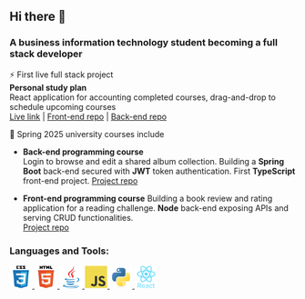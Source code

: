 ## Hi there 👋

<!--
**niklasovaska/niklasovaska** is a ✨ _special_ ✨ repository because its `README.md` (this file) appears on your GitHub profile.

Here are some ideas to get you started:

- 🔭 I’m currently working on ...
- 🌱 I’m currently learning ...
- 👯 I’m looking to collaborate on ...
- 🤔 I’m looking for help with ...
- 💬 Ask me about ...
- 📫 How to reach me: ...
- 😄 Pronouns: ...
- ⚡ Fun fact: ...
-->
### A business information technology student becoming a full stack developer

⚡ First live full stack project  
**Personal study plan**  
React application for accounting completed courses, drag-and-drop to schedule upcoming courses  
[Live link](https://nova-study-hops.fly.dev/) | [Front-end repo](https://github.com/niklasovaska/personal-study-plan-application-front) | [Back-end repo](https://github.com/niklasovaska/personal-study-plan-application-backend)  


🔭 Spring 2025 university courses include  
 - **Back-end programming course**  
   Login to browse and edit a shared album collection. Building a **Spring Boot** back-end secured with **JWT** token authentication. First **TypeScript** front-end project. 
  [Project repo](https://github.com/niklasovaska/backend25-course-project)
  
- **Front-end programming course**
  Building a book review and rating application for a reading challenge. **Node** back-end exposing APIs and serving CRUD functionalities.  
  [Project repo](https://github.com/niklasovaska/book-review-app)

<h3 align="left">Languages and Tools:</h3>
<p align="left"> <a href="https://www.w3schools.com/css/" target="_blank" rel="noreferrer"> <img src="https://raw.githubusercontent.com/devicons/devicon/master/icons/css3/css3-original-wordmark.svg" alt="css3" width="40" height="40"/> </a> <a href="https://www.w3.org/html/" target="_blank" rel="noreferrer"> <img src="https://raw.githubusercontent.com/devicons/devicon/master/icons/html5/html5-original-wordmark.svg" alt="html5" width="40" height="40"/> </a> <a href="https://www.java.com" target="_blank" rel="noreferrer"> <img src="https://raw.githubusercontent.com/devicons/devicon/master/icons/java/java-original.svg" alt="java" width="40" height="40"/> </a> <a href="https://developer.mozilla.org/en-US/docs/Web/JavaScript" target="_blank" rel="noreferrer"> <img src="https://raw.githubusercontent.com/devicons/devicon/master/icons/javascript/javascript-original.svg" alt="javascript" width="40" height="40"/> </a> <a href="https://www.python.org" target="_blank" rel="noreferrer"> <img src="https://raw.githubusercontent.com/devicons/devicon/master/icons/python/python-original.svg" alt="python" width="40" height="40"/> </a> <a href="https://reactjs.org/" target="_blank" rel="noreferrer"> <img src="https://raw.githubusercontent.com/devicons/devicon/master/icons/react/react-original-wordmark.svg" alt="react" width="40" height="40"/> </a> </p>
